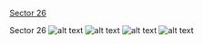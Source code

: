 [Sector 26](#sector26)

<a name = "sector26"></a>
Sector 26
![alt text](/images/WASP-135_Sector_26/WASP-135_Sector_26_a_TimeSeries.png)
![alt text](/images/WASP-135_Sector_26/WASP-135_Sector_26_b_FoldedLightCurve.png)
![alt text](/images/WASP-135_Sector_26/WASP-135_Sector_26_b_IndividualTransitsWithFit.png)
![alt text](/images/WASP-135_Sector_26/WASP-135_Sector_26_c_TimingResiduals.png)

